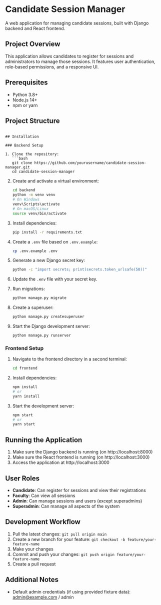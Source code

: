 # Candidate Session Manager

A web application for managing candidate sessions, built with Django backend and React frontend.

## Project Overview

This application allows candidates to register for sessions and administrators to manage those sessions. It features user authentication, role-based permissions, and a responsive UI.

## Prerequisites

- Python 3.8+
- Node.js 14+
- npm or yarn

## Project Structure

```

## Installation

### Backend Setup

1. Clone the repository:
   ```bash
   git clone https://github.com/yourusername/candidate-session-manager.git
   cd candidate-session-manager
   ```

2. Create and activate a virtual environment:
   ```bash
   cd backend
   python -m venv venv
   # On Windows
   venv\Scripts\activate
   # On macOS/Linux
   source venv/bin/activate
   ```

3. Install dependencies:
   ```bash
   pip install -r requirements.txt
   ```

4. Create a `.env` file based on `.env.example`:
   ```bash
   cp .env.example .env
   ```

5. Generate a new Django secret key:
   ```bash
   python -c "import secrets; print(secrets.token_urlsafe(50))"
   ```

6. Update the `.env` file with your secret key.

7. Run migrations:
   ```bash
   python manage.py migrate
   ```

8. Create a superuser:
   ```bash
   python manage.py createsuperuser
   ```

9. Start the Django development server:
   ```bash
   python manage.py runserver
   ```

### Frontend Setup

1. Navigate to the frontend directory in a second terminal:
   ```bash
   cd frontend
   ```

2. Install dependencies:
   ```bash
   npm install
   # or
   yarn install
   ```

3. Start the development server:
   ```bash
   npm start
   # or
   yarn start
   ```

## Running the Application

1. Make sure the Django backend is running (on http://localhost:8000)
2. Make sure the React frontend is running (on http://localhost:3000)
3. Access the application at http://localhost:3000

## User Roles

- **Candidate**: Can register for sessions and view their registrations
- **Faculty**: Can view all sessions
- **Admin**: Can manage sessions and users (except superadmins)
- **Superadmin**: Can manage all aspects of the system

## Development Workflow

1. Pull the latest changes: `git pull origin main`
2. Create a new branch for your feature: `git checkout -b feature/your-feature-name`
3. Make your changes
4. Commit and push your changes: `git push origin feature/your-feature-name`
5. Create a pull request

## Additional Notes

- Default admin credentials (if using provided fixture data): admin@example.com / admin
